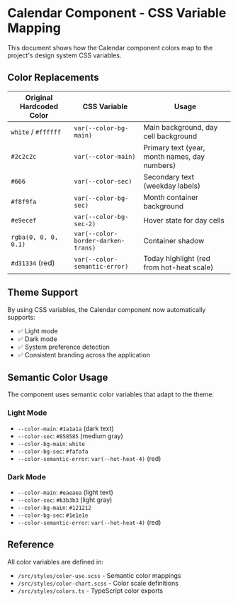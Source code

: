# Calendar Component - CSS Variable Mapping

This document shows how the Calendar component colors map to the project's design system CSS variables.

## Color Replacements

| Original Hardcoded Color | CSS Variable | Usage |
|-------------------------|--------------|-------|
| `white` / `#ffffff` | `var(--color-bg-main)` | Main background, day cell background |
| `#2c2c2c` | `var(--color-main)` | Primary text (year, month names, day numbers) |
| `#666` | `var(--color-sec)` | Secondary text (weekday labels) |
| `#f8f9fa` | `var(--color-bg-sec)` | Month container background |
| `#e9ecef` | `var(--color-bg-sec-2)` | Hover state for day cells |
| `rgba(0, 0, 0, 0.1)` | `var(--color-border-darken-trans)` | Container shadow |
| `#d31334` (red) | `var(--color-semantic-error)` | Today highlight (red from hot-heat scale) |

## Theme Support

By using CSS variables, the Calendar component now automatically supports:
- ✅ Light mode
- ✅ Dark mode
- ✅ System preference detection
- ✅ Consistent branding across the application

## Semantic Color Usage

The component uses semantic color variables that adapt to the theme:

### Light Mode
- `--color-main`: `#1a1a1a` (dark text)
- `--color-sec`: `#858585` (medium gray)
- `--color-bg-main`: `white`
- `--color-bg-sec`: `#fafafa`
- `--color-semantic-error`: `var(--hot-heat-4)` (red)

### Dark Mode
- `--color-main`: `#eaeaea` (light text)
- `--color-sec`: `#b3b3b3` (light gray)
- `--color-bg-main`: `#121212`
- `--color-bg-sec`: `#1e1e1e`
- `--color-semantic-error`: `var(--hot-heat-4)` (red)

## Reference

All color variables are defined in:
- `/src/styles/color-use.scss` - Semantic color mappings
- `/src/styles/color-chart.scss` - Color scale definitions
- `/src/styles/colors.ts` - TypeScript color exports

